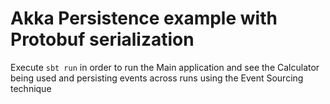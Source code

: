 # Akka Persistence example with Protobuf serialization

Execute `sbt run` in order to run the Main application and see the Calculator being used and persisting events across
runs using the Event Sourcing technique